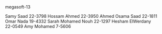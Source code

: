megasoft-13

Samy Saad 22-3798
Hossam Ahmed 22-3950
Ahmed Osama Saad 22-1811
Omar Nada 19-4332
Sarah Mohamed Nouh 22-1297
Hesham ElWerdany 22-0549
Amy Mohamed 7-5606

